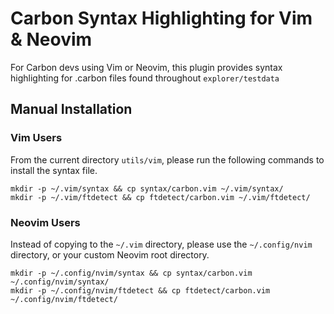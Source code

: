 # Carbon Syntax Highlighting for Vim & Neovim

<!--
Part of the Carbon Language project, under the Apache License v2.0 with LLVM
Exceptions. See /LICENSE for license information.
SPDX-License-Identifier: Apache-2.0 WITH LLVM-exception
-->

For Carbon devs using Vim or Neovim, this plugin provides syntax highlighting
for .carbon files found throughout `explorer/testdata`

## Manual Installation

### Vim Users

From the current directory `utils/vim`, please run the following commands to
install the syntax file.

```
mkdir -p ~/.vim/syntax && cp syntax/carbon.vim ~/.vim/syntax/
mkdir -p ~/.vim/ftdetect && cp ftdetect/carbon.vim ~/.vim/ftdetect/
```

### Neovim Users

Instead of copying to the `~/.vim` directory, please use the `~/.config/nvim`
directory, or your custom Neovim root directory.

```
mkdir -p ~/.config/nvim/syntax && cp syntax/carbon.vim ~/.config/nvim/syntax/
mkdir -p ~/.config/nvim/ftdetect && cp ftdetect/carbon.vim ~/.config/nvim/ftdetect/
```
